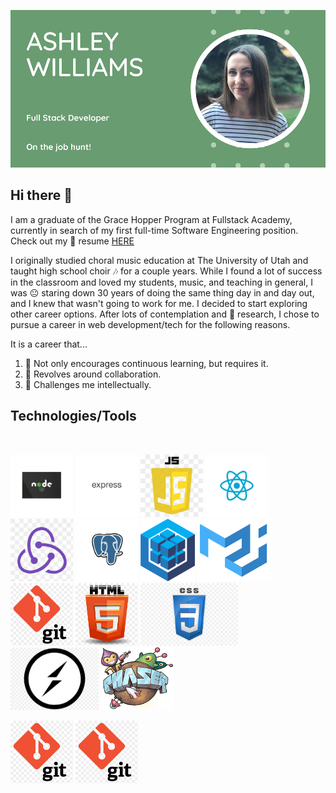 ![](https://github.com/ashwilliams15/ashwilliams15/blob/main/bannerPic2.png)

## Hi there 👋

I am a graduate of the Grace Hopper Program at Fullstack Academy, currently in search of my first full-time Software Engineering position. Check out my 📄 resume [HERE](https://drive.google.com/file/d/1Azef6yaFvN7Ey-pRwN2oUjBuW4MR3_8H/view?usp=sharing)

I originally studied choral music education at The University of Utah and taught high school choir 🎶 for a couple years. While I found a lot of success in the classroom and loved my students, music, and teaching in general, I was 😐 staring down 30 years of doing the same thing day in and day out, and I knew that wasn't going to work for me. I decided to start exploring other career options. After lots of contemplation and 🔬 research, I chose to pursue a career in web development/tech for the following reasons.

It is a career that...
1. 🌱 Not only encourages continuous learning, but requires it.
2. 👯 Revolves around collaboration.
3. 🤔 Challenges me intellectually.

## Technologies/Tools
<br/>

<a href="https://nodejs.org/en/" target="_blank"><img src="https://github.com/ashwilliams15/ashwilliams15/blob/main/techLogos/nodetrans.png" alt="node logo" height="100"></a>
<a href="https://expressjs.com/" target="_blank"><img src="https://github.com/ashwilliams15/ashwilliams15/blob/main/techLogos/expresstrans2.png" alt="express logo" height="100"></a>
<a href="https://www.javascript.com/" target="_blank"><img src="https://github.com/ashwilliams15/ashwilliams15/blob/main/techLogos/javascriptLogo.jpg" alt="javascript logo" height="100"></a>
<a href="https://reactjs.org/" target="_blank"><img src="https://github.com/ashwilliams15/ashwilliams15/blob/main/techLogos/reactrans.png" alt="react logo" height="100"></a>
<a href="https://react-redux.js.org/" target="_blank"><img src="https://github.com/ashwilliams15/ashwilliams15/blob/main/techLogos/reduxlogo.jpeg" alt="redux logo" height="100"></a>
<a href="https://www.postgresql.org/" target="_blank"><img src="https://github.com/ashwilliams15/ashwilliams15/blob/main/techLogos/postgrestrans1.png" alt="postgres logo" height="100"></a>
<a href="https://sequelize.org/" target="_blank"><img src="https://github.com/ashwilliams15/ashwilliams15/blob/main/techLogos/sequelizeLogo.png" alt="sequelize logo" height="100"></a>
<a href="https://mui.com/" target="_blank"><img src="https://github.com/ashwilliams15/ashwilliams15/blob/main/techLogos/materialuiLogo.png" alt="mui logo" height="100"></a>
<a href="https://git-scm.com/" target="_blank"><img src="https://github.com/ashwilliams15/ashwilliams15/blob/main/techLogos/gitLogo.png" alt="git logo" height="100"></a>
<a href="https://developer.mozilla.org/en-US/docs/Web/HTML" target="_blank"><img                                     src="https://github.com/ashwilliams15/ashwilliams15/blob/main/techLogos/htmlLogo.png" alt="html logo" height="100"></a>
<a href="https://developer.mozilla.org/en-US/docs/Web/CSS" target="_blank"><img src="https://github.com/ashwilliams15/ashwilliams15/blob/main/techLogos/cssLogo.png" alt="css logo" height="100"></a>
<a href="https://socket.io/" target="_blank"><img src="https://github.com/ashwilliams15/ashwilliams15/blob/main/techLogos/socket.jpg" alt="socket logo" height="100"></a>
<a href="https://phaser.io/" target="_blank"><img src="https://github.com/ashwilliams15/ashwilliams15/blob/main/techLogos/phaserLogo.png" alt="phaser logo" height="100"></a>

<a href="https://mochajs.org/" target="_blank"><img src="https://github.com/ashwilliams15/ashwilliams15/blob/main/techLogos/gitLogo.png" alt="git logo" height="100"></a>
<a href="https://git-scm.com/" target="_blank"><img src="https://github.com/ashwilliams15/ashwilliams15/blob/main/techLogos/gitLogo.png" alt="git logo" height="100"></a>

